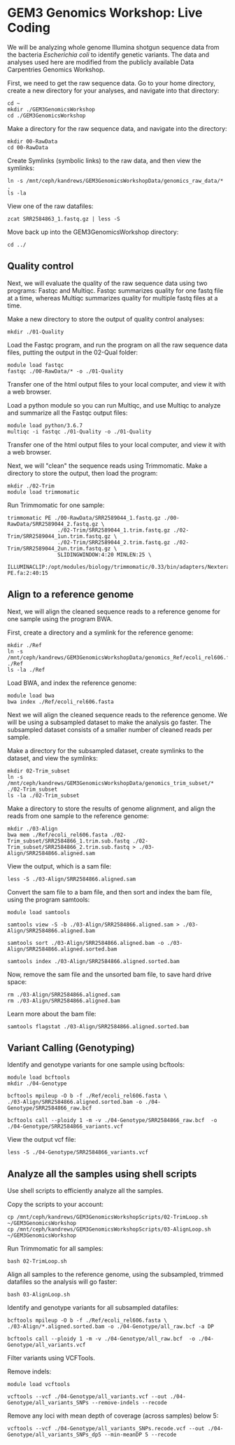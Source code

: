 # GEM3 Genomics Workshop: Live Coding

We will be analyzing whole genome Illumina shotgun sequence data from the bacteria *Escherichia coli* to identify genetic variants. The data and analyses used here are modified from the publicly available Data Carpentries Genomics Workshop.

First, we need to get the raw sequence data. Go to your home directory, create a new directory for your analyses, and navigate into that directory:

```
cd ~
mkdir ./GEM3GenomicsWorkshop
cd ./GEM3GenomicsWorkshop
```
Make a directory for the raw sequence data, and navigate into the directory:
```
mkdir 00-RawData
cd 00-RawData
```

Create Symlinks (symbolic links) to the raw data, and then view the symlinks:

```
ln -s /mnt/ceph/kandrews/GEM3GenomicsWorkshopData/genomics_raw_data/* .
ls -la 
```
View one of the raw datafiles:

```
zcat SRR2584863_1.fastq.gz | less -S
```

Move back up into the GEM3GenomicsWorkshop directory:

```
cd ../
```

## Quality control
Next, we will evaluate the quality of the raw sequence data using two programs: Fastqc and Multiqc. Fastqc summarizes quality for one fastq file at a time, whereas Multiqc summarizes quality for multiple fastq files at a time.

Make a new directory to store the output of quality control analyses:

```
mkdir ./01-Quality
```

Load the Fastqc program, and run the program on all the raw sequence data files, putting the output in the 02-Qual folder:
```
module load fastqc
fastqc ./00-RawData/* -o ./01-Quality
```
Transfer one of the html output files to your local computer, and view it with a web browser.

Load a python module so you can run Multiqc, and use Multiqc to analyze and summarize all the Fastqc output files:
```
module load python/3.6.7
multiqc -i fastqc ./01-Quality -o ./01-Quality
```
Transfer one of the html output files to your local computer, and view it with a web browser.

Next, we will "clean" the sequence reads using Trimmomatic. Make a directory to store the output, then load the program:
```
mkdir ./02-Trim
module load trimmomatic
```
Run Trimmomatic for one sample:
```
trimmomatic PE ./00-RawData/SRR2589044_1.fastq.gz ./00-RawData/SRR2589044_2.fastq.gz \
                ./02-Trim/SRR2589044_1.trim.fastq.gz ./02-Trim/SRR2589044_1un.trim.fastq.gz \
                ./02-Trim/SRR2589044_2.trim.fastq.gz ./02-Trim/SRR2589044_2un.trim.fastq.gz \
                SLIDINGWINDOW:4:20 MINLEN:25 \
                ILLUMINACLIP:/opt/modules/biology/trimmomatic/0.33/bin/adapters/NexteraPE-PE.fa:2:40:15 
```
## Align to a reference genome
Next, we will align the cleaned sequence reads to a reference genome for one sample using the program BWA.

First, create a directory and a symlink for the reference genome:
```
mkdir ./Ref
ln -s /mnt/ceph/kandrews/GEM3GenomicsWorkshopData/genomics_Ref/ecoli_rel606.fasta ./Ref
ls -la ./Ref
```
Load BWA, and index the reference genome:
```
module load bwa
bwa index ./Ref/ecoli_rel606.fasta
```
Next we will align the cleaned sequence reads to the reference genome. We will be using a subsampled dataset to make the analysis go faster. The subsampled dataset consists of a smaller number of cleaned reads per sample.

Make a directory for the subsampled dataset, create symlinks to the dataset, and view the symlinks:
```
mkdir 02-Trim_subset
ln -s /mnt/ceph/kandrews/GEM3GenomicsWorkshopData/genomics_trim_subset/*  ./02-Trim_subset
ls -la ./02-Trim_subset
```
Make a directory to store the results of genome alignment, and align the reads from one sample to the reference genome:
```
mkdir ./03-Align
bwa mem ./Ref/ecoli_rel606.fasta ./02-Trim_subset/SRR2584866_1.trim.sub.fastq ./02-Trim_subset/SRR2584866_2.trim.sub.fastq > ./03-Align/SRR2584866.aligned.sam
```
View the output, which is a sam file:
```
less -S ./03-Align/SRR2584866.aligned.sam
```
Convert the sam file to a bam file, and then sort and index the bam file, using the program samtools:
```
module load samtools

samtools view -S -b ./03-Align/SRR2584866.aligned.sam > ./03-Align/SRR2584866.aligned.bam

samtools sort ./03-Align/SRR2584866.aligned.bam -o ./03-Align/SRR2584866.aligned.sorted.bam

samtools index ./03-Align/SRR2584866.aligned.sorted.bam 
```
Now, remove the sam file and the unsorted bam file, to save hard drive space:
```
rm ./03-Align/SRR2584866.aligned.sam
rm ./03-Align/SRR2584866.aligned.bam 
```

Learn more about the bam file:
```
samtools flagstat ./03-Align/SRR2584866.aligned.sorted.bam 
```
## Variant Calling (Genotyping)

Identify and genotype variants for one sample using bcftools:

```
module load bcftools
mkdir ./04-Genotype

bcftools mpileup -O b -f ./Ref/ecoli_rel606.fasta \
./03-Align/SRR2584866.aligned.sorted.bam -o ./04-Genotype/SRR2584866_raw.bcf 

bcftools call --ploidy 1 -m -v ./04-Genotype/SRR2584866_raw.bcf  -o ./04-Genotype/SRR2584866_variants.vcf 
```
View the output vcf file:
```
less -S ./04-Genotype/SRR2584866_variants.vcf
```

## Analyze all the samples using shell scripts

Use shell scripts to efficiently analyze all the samples.

Copy the scripts to your account:
```
cp /mnt/ceph/kandrews/GEM3GenomicsWorkshopScripts/02-TrimLoop.sh ~/GEM3GenomicsWorkshop
cp /mnt/ceph/kandrews/GEM3GenomicsWorkshopScripts/03-AlignLoop.sh ~/GEM3GenomicsWorkshop
```

Run Trimmomatic for all samples:
```
bash 02-TrimLoop.sh
```
Align all samples to the reference genome, using the subsampled, trimmed datafiles so the analysis will go faster:
```
bash 03-AlignLoop.sh
```
Identify and genotype variants for all subsampled datafiles:
```
bcftools mpileup -O b -f ./Ref/ecoli_rel606.fasta \
./03-Align/*.aligned.sorted.bam -o ./04-Genotype/all_raw.bcf -a DP

bcftools call --ploidy 1 -m -v ./04-Genotype/all_raw.bcf  -o ./04-Genotype/all_variants.vcf 
```
Filter variants using VCFTools.

Remove indels:
```
module load vcftools

vcftools --vcf ./04-Genotype/all_variants.vcf --out ./04-Genotype/all_variants_SNPs --remove-indels --recode
```
Remove any loci with mean depth of coverage (across samples) below 5:
```
vcftools --vcf ./04-Genotype/all_variants_SNPs.recode.vcf --out ./04-Genotype/all_variants_SNPs_dp5 --min-meanDP 5 --recode
```







